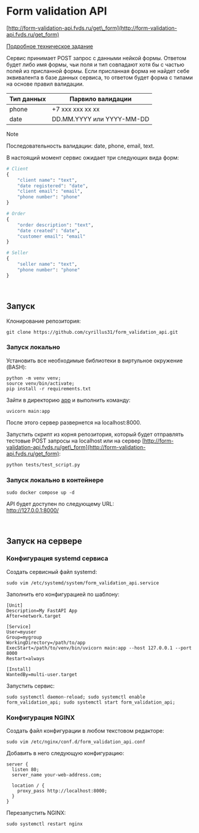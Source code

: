 # Form validation API

[http://form-validation-api.fvds.ru/get\_form](http://form-validation-api.fvds.ru/get_form)

[Подробное техническое задание](technical_task/Тестовое%20задание%20Python%20Junior%20-.pdf)

Сервис принимает POST запрос с данными нейкой формы. Ответом будет либо имя формы, чьи поля и тип совпадают хотя бы с частью полей из присланной формы. Если присланная форма не найдет себе эквивалента в базе данных сервиса, то ответом будет форма с типами на основе правил валидации.  

|Тип данных   | Парвило валидации |
|------|--------------------------|
|phone |          +7 xxx xxx xx xx|
|date  | DD.MM.YYYY или YYYY-MM-DD| 


> [!NOTE]
> Последовательность валидации: date, phone, email, text.



В настоящий момент сервис ожидает три следующих вида форм:

```python
# Client
{
    "client name": "text",
    "date registered": "date",
    "client email": "email",
    "phone number": "phone"
}

# Order
{
    "order description": "text",
    "date created": "date",
    "customer email": "email"
}

# Seller
{
    "seller name": "text",
    "phone number": "phone"
}
```

<br>

## Запуск

Клонирование репозитория:

```console
git clone https://github.com/cyrillus31/form_validation_api.git
```

### Запуск локально
Установить все необходимые библиотеки в виртульное окружение (BASH):

```console
python -m venv venv; 
source venv/bin/activate;
pip install -r requirements.txt
```

Зайти в директорию [app](app/) и выполнить команду:

```console
uvicorn main:app
```
После этого сервер развернется на localhost:8000.

Запустить скрипт из корня репозитория, который будет отправлять тестовые POST запросы на localhost или на сервер [http://form-validation-api.fvds.ru/get\_form](http://form-validation-api.fvds.ru/get_form): 

```console
python tests/test_script.py
```


### Запуск локально в контейнере

```docker
sudo docker compose up -d
```

API будет доступен по следующему URL:  
http://127.0.0.1:8000/

<br>

## Запуск на сервере

### Конфигурация systemd сервиса

Создать сервисный файл systemd:

```console
sudo vim /etc/systemd/system/form_validation_api.service
```

Заполнить его конфигурацией по шаблону:

```console
[Unit]
Description=My FastAPI App
After=network.target

[Service]
User=myuser
Group=mygroup
WorkingDirectory=/path/to/app
ExecStart=/path/to/venv/bin/uvicorn main:app --host 127.0.0.1 --port 8000
Restart=always

[Install]
WantedBy=multi-user.target
```
Запустить сервис:

```console
sudo systemctl daemon-reload; sudo systemctl enable form_validation_api; sudo systemctl start form_validation_api;
```

### Конфигурация NGINX 
Создать файл конфигурации в любом текстовом редакторе:

```console
sudo vim /etc/nginx/conf.d/form_validation_api.conf
```

Добавить в него следующую конфигурацию:

```nginx
server {
  listen 80;
  server_name your-web-address.com;

  location / {
    proxy_pass http://localhost:8000;
  }
}
```

Перезапустить NGINX:

```console
sudo systemctl restart nginx
```




